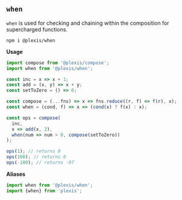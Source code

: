 ## `when`

`when` is used for checking and chaining within the composition for supercharged functions.

`npm i @plexis/when`

**Usage**

```javascript
import compose from '@plexis/compose';
import when from '@plexis/when';

const inc = x => x + 1;
const add = (x, y) => x + y;
const setToZero = () => 0;

const compose = (...fns) => x => fns.reduce((r, f) => f(r), x);
const when = (cond, f) => x => (cond(x) ? f(x) : x);

const ops = compose(
  inc,
  x => add(x, 2),
  when(num => num > 0, compose(setToZero))
);

ops(1); // returns 0
ops(100); // returns 0
ops(-100); // returns -97
```

**Aliases**

```javascript
import when from '@plexis/when';
import {when} from 'plexis';
```
